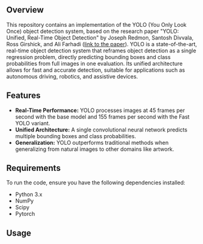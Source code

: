 ## Overview
This repository contains an implementation of the YOLO (You Only Look Once) object detection system, based on the research paper "YOLO: Unified, Real-Time Object Detection" by Joseph Redmon, Santosh Divvala, Ross Girshick, and Ali Farhadi ([link to the paper](https://arxiv.org/abs/1506.026403)). YOLO is a state-of-the-art, real-time object detection system that reframes object detection as a single regression problem, directly predicting bounding boxes and class probabilities from full images in one evaluation. Its unified architecture allows for fast and accurate detection, suitable for applications such as autonomous driving, robotics, and assistive devices.

## Features
- **Real-Time Performance:** YOLO processes images at 45 frames per second with the base model and 155 frames per second with the Fast YOLO variant.
- **Unified Architecture:** A single convolutional neural network predicts multiple bounding boxes and class probabilities.
- **Generalization:** YOLO outperforms traditional methods when generalizing from natural images to other domains like artwork.

## Requirements
To run the code, ensure you have the following dependencies installed:
- Python 3.x
- NumPy
- Scipy
- Pytorch

## Usage


  
